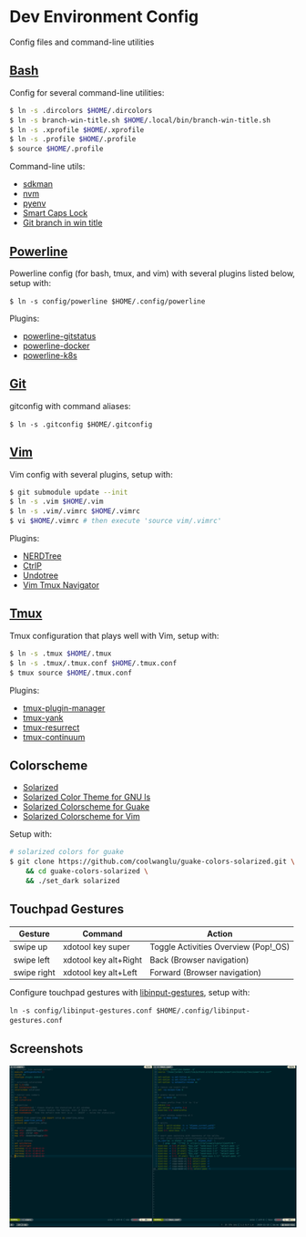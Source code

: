 # Dev Environment Config

Config files and command-line utilities

## [Bash](https://www.gnu.org/software/bash)

Config for several command-line utilities:

```sh
$ ln -s .dircolors $HOME/.dircolors
$ ln -s branch-win-title.sh $HOME/.local/bin/branch-win-title.sh
$ ln -s .xprofile $HOME/.xprofile
$ ln -s .profile $HOME/.profile
$ source $HOME/.profile
```

Command-line utils:

- [sdkman](https://github.com/sdkman/sdkman-cli)
- [nvm](https://github.com/nvm-sh/nvm)
- [pyenv](https://github.com/pyenv/pyenv)
- [Smart Caps Lock](https://gist.github.com/tanyuan/55bca522bf50363ae4573d4bdcf06e2e)
- [Git branch in win title](https://github.com/j4ckofalltrades/git-branch-win-title)

## [Powerline](https://github.com/powerline/powerline)

Powerline config (for bash, tmux, and vim) with several plugins listed below, setup with:

`$ ln -s config/powerline $HOME/.config/powerline`

Plugins:

- [powerline-gitstatus](https://github.com/jaspernbrouwer/powerline-gitstatus)
- [powerline-docker](https://github.com/adrianmo/powerline-docker)
- [powerline-k8s](https://github.com/j4ckofalltrades/powerline-k8s)

## [Git](https://git-scm.com)

gitconfig with command aliases:

`$ ln -s .gitconfig $HOME/.gitconfig`

## [Vim](https://github.com/vim/vim)

Vim config with several plugins, setup with:

```sh
$ git submodule update --init
$ ln -s .vim $HOME/.vim
$ ln -s .vim/.vimrc $HOME/.vimrc
$ vi $HOME/.vimrc # then execute 'source vim/.vimrc'
```

Plugins:

- [NERDTree](https://github.com/preservim/nerdtree)
- [CtrlP](https://github.com/kien/ctrlp.vim)
- [Undotree](https://github.com/mbbill/undotree)
- [Vim Tmux Navigator](https://github.com/christoomey/vim-tmux-navigator)

## [Tmux](https://github.com/tmux/tmux)

Tmux configuration that plays well with Vim, setup with:

```sh
$ ln -s .tmux $HOME/.tmux
$ ln -s .tmux/.tmux.conf $HOME/.tmux.conf
$ tmux source $HOME/.tmux.conf
```

Plugins:

- [tmux-plugin-manager](https://github.com/tmux-plugins/tpm)
- [tmux-yank](https://github.com/tmux-plugins/tmux-yank)
- [tmux-resurrect](https://github.com/tmux-plugins/tmux-resurrect)
- [tmux-continuum](https://github.com/tmux-plugins/tmux-continuum)

## Colorscheme

- [Solarized](https://github.com/altercation/solarized)
- [Solarized Color Theme for GNU ls](https://github.com/seebi/dircolors-solarized)
- [Solarized Colorscheme for Guake](https://github.com/coolwanglu/guake-colors-solarized)
- [Solarized Colorscheme for Vim](https://github.com/altercation/vim-colors-solarized)

Setup with:

```sh
# solarized colors for guake
$ git clone https://github.com/coolwanglu/guake-colors-solarized.git \
    && cd guake-colors-solarized \
    && ./set_dark solarized
```

## Touchpad Gestures

| Gesture     | Command               | Action                               |
| ----------- | --------------------- | ------------------------------------ |
| swipe up    | xdotool key super     | Toggle Activities Overview (Pop!_OS) |
| swipe left  | xdotool key alt+Right | Back (Browser navigation)            |
| swipe right | xdotool key alt+Left  | Forward (Browser navigation)         |

Configure touchpad gestures with [libinput-gestures](https://github.com/bulletmark/libinput-gestures), setup with:


`ln -s config/libinput-gestures.conf $HOME/.config/libinput-gestures.conf`

## Screenshots

![](env.png)
